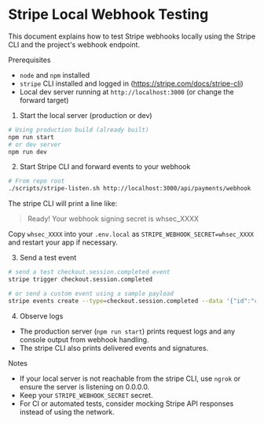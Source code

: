 # Stripe Local Webhook Testing

This document explains how to test Stripe webhooks locally using the Stripe CLI and the project's webhook endpoint.

Prerequisites
- `node` and `npm` installed
- `stripe` CLI installed and logged in (https://stripe.com/docs/stripe-cli)
- Local dev server running at `http://localhost:3000` (or change the forward target)

1. Start the local server (production or dev)

```bash
# Using production build (already built)
npm run start
# or dev server
npm run dev
```

2. Start Stripe CLI and forward events to your webhook

```bash
# From repo root
./scripts/stripe-listen.sh http://localhost:3000/api/payments/webhook
```

The stripe CLI will print a line like:

> Ready! Your webhook signing secret is whsec_XXXX

Copy `whsec_XXXX` into your `.env.local` as `STRIPE_WEBHOOK_SECRET=whsec_XXXX` and restart your app if necessary.

3. Send a test event

```bash
# send a test checkout.session.completed event
stripe trigger checkout.session.completed

# or send a custom event using a sample payload
stripe events create --type=checkout.session.completed --data '{"id":"cs_test_123","data":{"object":{"id":"cs_test_123"}}}'
```

4. Observe logs

- The production server (`npm run start`) prints request logs and any console output from webhook handling.
- The stripe CLI also prints delivered events and signatures.

Notes
- If your local server is not reachable from the stripe CLI, use `ngrok` or ensure the server is listening on 0.0.0.0.
- Keep your `STRIPE_WEBHOOK_SECRET` secret.
- For CI or automated tests, consider mocking Stripe API responses instead of using the network.
